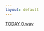 ```yaml
---
layout: default
---
```

<script src="https://cdnjs.cloudflare.com/ajax/libs/jquery/3.1.1/jquery.min.js" integrity="sha256-hVVnYaiADRTO2PzUGmuLJr8BLUSjGIZsDYGmIJLv2b8=" crossorigin="anonymous"></script>

<div class="home">
	<a id="x" href="/assets/audio/0.wav">
		<div>
			<span class="post-meta">TODAY</span>
			<span id="y">
			0.wav
			</span>
		</div>
	</a>
</div>

<script type="text/javascript">
d = new Date();
$(".post-meta").html(d);
if(d.getDate() == 13){
	$("#x").attr("href", "/assets/audio/13.wav");
	$("#y").text('13.wav')
}
</script>
